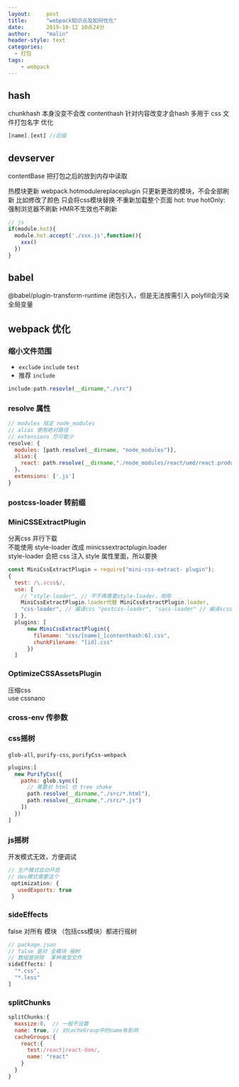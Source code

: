```yaml
---
layout:     post
title:      "webpack知识点及如何优化"
date:       2019-10-12 10点24分
author:     "malin"
header-style: text
categories:
  - 打包
tags:
    - webpack
---
```


## hash

chunkhash  本身没变不会改
contenthash  针对内容改变才会hash  多用于 css 文件打包名字 优化

``` js
[name].[ext] //后缀
```

<!--more-->
## devserver

contentBase 把打包之后的放到内存中读取

热模块更新  webpack.hotmodulereplaceplugin
只更新更改的模块，不会全部刷新
比如修改了颜色 只会将css模块替换  不重新加载整个页面
hot: true
hotOnly: 强制浏览器不刷新 HMR不生效也不刷新

```js
// js
if(module.hot){
  module.hot.accept('./xxx.js',function(){
    xxx()
  })
}
```

## babel 

@babel/plugin-transform-runtime 闭包引入，但是无法按需引入
polyfill会污染全局变量

## webpack 优化

### 缩小文件范围 

- `exclude` `include` `test`
- 推荐 `include`

```js
include:path.resovle(__dirname,"./src")
```

### resolve 属性

```js
// modules 指定 node_modules
// alias 使用绝对路径
// extensions 尽可能少
resolve: {
  modules: [path.resolve(__dirname, "node_modules")],
  alias:{
    react: path.resolve(__dirname,"./node_modules/react/umd/react.production.min.js")
  }，
  extensions: ['.js']
}
```

### postcss-loader 转前缀

### MiniCSSExtractPlugin

分离css  并行下载  
不能使用 style-loader 改成 minicssextractplugin.loader  
style-loader 会把 css 注入 style 属性里面，所以要换
```js
const MiniCssExtractPlugin = require("mini-css-extract- plugin");
{
  test: /\.scss$/,
  use: [
    // "style-loader", // 不不再需要style-loader，⽤用
    MiniCssExtractPlugin.loader代替 MiniCssExtractPlugin.loader,
    "css-loader", // 编译css "postcss-loader", "sass-loader" // 编译scss
  ] },
  plugins: [
      new MiniCssExtractPlugin({
        filename: "css/[name]_[contenthash:6].css",
        chunkFilename: "[id].css"
      })
  ]
```

### OptimizeCSSAssetsPlugin

压缩css  
use cssnano  

### cross-env 传参数

### css摇树

`glob-all`, `purify-css`, `purifyCss-webpack`

```js
plugins:[
  new PurifyCss({
    paths: glob.sync([
      // 需要对 html 也 tree shake
      path.resolve(__dirname,"./src/*.html"),
      path.resolve(__dirname,"./src/*.js")
    ])
  })
]
```

### js摇树

开发模式无效，方便调试
```js
// 生产模式自动开启
// dev模式需要这个
 optimization: {
   usedExports: true
 }
```

### sideEffects

false 对所有 模块 （包括css模块）都进行摇树

```js
// package.json
// false 是对 全模块 摇树
// 数组是排除  某种类型文件
sideEffects: [
  "*.css",
  "*.less"
]
```

### splitChunks

```js
splitChunks:{
  maxsize:0,  // 一般不设置
  name: true, // 对cacheGroup中的name有影响
  cacheGroups:{
    react:{
      test:/react|react-dom/,
      name: "react"
    }
  }
}
```